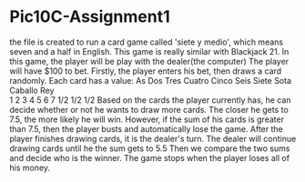 # Pic10C-Assignment1
the file is created to run a card game called 'siete y medio', which means seven and a half in English. 
This game is really similar with Blackjack 21. 
In this game, the player will be play with the dealer(the computer)
The player will have $100 to bet. 
Firstly, the player enters his bet, then draws a card randomly. Each card has a value:
As   	  Dos  	  Tres  	 Cuatro 	 Cinco 	  Seis  	 Siete 	  Sota  	Caballo	  Rey  
1	       2	     3  	     4	       5	      6	       7	     1/2	    1/2	    1/2
Based on the cards the player currently has, he can decide whether or not he wants to draw more cards. 
The closer he gets to 7.5, the more likely he will win. However, if the sum of his cards is greater than 7.5, 
then the player busts and automatically lose the game.
After the player finishes drawing cards, it is the dealer's turn. 
The dealer will continue drawing cards until he the sum gets to 5.5
Then we compare the two sums and decide who is the winner. 
The game stops when the player loses all of his money. 
